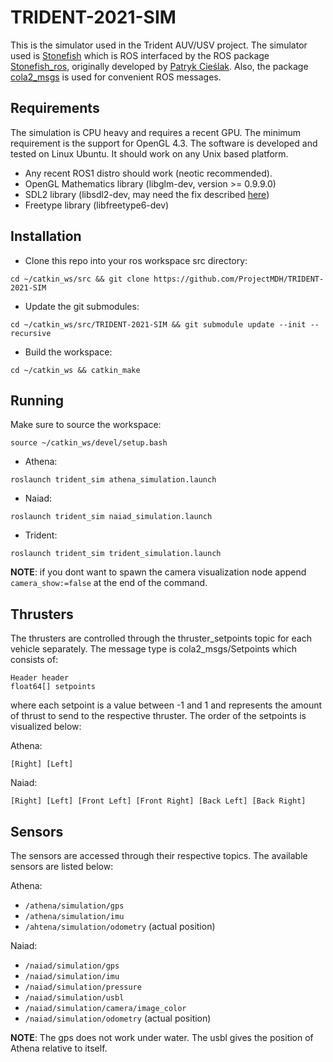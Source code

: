 # TRIDENT-2021-SIM

This is the simulator used in the Trident AUV/USV project. The simulator used is [Stonefish](https://github.com/patrykcieslak/stonefish) which is ROS interfaced by the ROS package [Stonefish\_ros](https://github.com/smarc-project/stonefish_ros), originally developed by [Patryk Cieślak](https://github.com/patrykcieslak). Also, the package [cola2\_msgs](https://bitbucket.org/iquarobotics/cola2_msgs/src/master/) is used for convenient ROS messages. 

## Requirements

The simulation is CPU heavy and requires a recent GPU. The minimum requirement is the support for OpenGL 4.3. The software is developed and tested on Linux Ubuntu. It should work on any Unix based platform.

* Any recent ROS1 distro should work (neotic recommended).
* OpenGL Mathematics library (libglm-dev, version >= 0.9.9.0)
* SDL2 library (libsdl2-dev, may need the fix described [here](https://github.com/patrykcieslak/stonefish#installation))
* Freetype library (libfreetype6-dev)

## Installation

* Clone this repo into your ros workspace src directory:
```
cd ~/catkin_ws/src && git clone https://github.com/ProjectMDH/TRIDENT-2021-SIM
```

* Update the git submodules:
```
cd ~/catkin_ws/src/TRIDENT-2021-SIM && git submodule update --init --recursive
```

* Build the workspace:
```
cd ~/catkin_ws && catkin_make
```

## Running

Make sure to source the workspace:
```
source ~/catkin_ws/devel/setup.bash
```

* Athena:
```
roslaunch trident_sim athena_simulation.launch
```

* Naiad:
```
roslaunch trident_sim naiad_simulation.launch
```

* Trident:
```
roslaunch trident_sim trident_simulation.launch
```

**NOTE**: if you dont want to spawn the camera visualization node append `camera_show:=false` at the end of the command.

## Thrusters

The thrusters are controlled through the thruster\_setpoints topic for each vehicle separately.
The message type is cola2\_msgs/Setpoints which consists of:
```
Header header
float64[] setpoints
```
where each setpoint is a value between -1 and 1 and represents the amount of thrust to send to the respective thruster.
The order of the setpoints is visualized below:

Athena:

```
[Right] [Left]
```

Naiad:

```
[Right] [Left] [Front Left] [Front Right] [Back Left] [Back Right]
```

## Sensors

The sensors are accessed through their respective topics. The available sensors are listed below:

Athena:

* `/athena/simulation/gps`
* `/athena/simulation/imu`
* `/ahtena/simulation/odometry` (actual position)

Naiad:

* `/naiad/simulation/gps`
* `/naiad/simulation/imu`
* `/naiad/simulation/pressure`
* `/naiad/simulation/usbl`
* `/naiad/simulation/camera/image_color`
* `/naiad/simulation/odometry` (actual position)

**NOTE**: The gps does not work under water. The usbl gives the position of Athena relative to itself.
